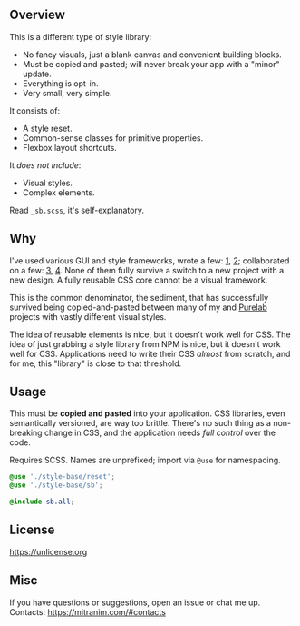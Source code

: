 ## Overview

This is a different type of style library:

* No fancy visuals, just a blank canvas and convenient building blocks.
* Must be copied and pasted; will never break your app with a "minor" update.
* Everything is opt-in.
* Very small, very simple.

It consists of:

  * A style reset.
  * Common-sense classes for primitive properties.
  * Flexbox layout shortcuts.

It _does not include_:

  * Visual styles.
  * Complex elements.

Read `_sb.scss`, it's self-explanatory.

## Why

I've used various GUI and style frameworks, wrote a few: [1](https://mitranim.com/stylific/), [2](https://mitranim.com/stylific-lite/); collaborated on a few: [3](https://github.com/aristovn/stylebox), [4](https://github.com/purelabio/purelab-ui). None of them fully survive a switch to a new project with a new design. A fully reusable CSS core cannot be a visual framework.

This is the common denominator, the sediment, that has successfully survived being copied-and-pasted between many of my and [Purelab](http://purelab.io) projects with vastly different visual styles.

The idea of reusable elements is nice, but it doesn't work well for CSS. The idea of just grabbing a style library from NPM is nice, but it doesn't work well for CSS. Applications need to write their CSS _almost_ from scratch, and for me, this "library" is close to that threshold.

## Usage

This must be **copied and pasted** into your application. CSS libraries, even semantically versioned, are way too brittle. There's no such thing as a non-breaking change in CSS, and the application needs _full control_ over the code.

Requires SCSS. Names are unprefixed; import via `@use` for namespacing.

```scss
@use './style-base/reset';
@use './style-base/sb';

@include sb.all;
```

## License

https://unlicense.org

## Misc

If you have questions or suggestions, open an issue or chat me up. Contacts: https://mitranim.com/#contacts
